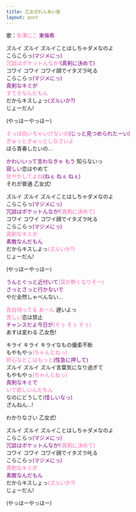 ```yaml
---
title: 乙女式れんあい塾
layout: post
---
```

歌：<font color="hotpink">矢澤にこ</font> <font color="purple">東條希</font>

<p>ズルイ ズルイ ズルイことはしちゃダメなのよ<br />
こらこらっ<font color="purple">(マジメにっ)</font><br />
<font color="hotpink">冗談はポケットんなか!</font><font color="purple">(真剣に決めて)</font><br />
コワイ コワイ コワイ顔でイタズラ叱る<br />
こらこらっ<font color="purple">(マジメにっ)</font><br />
<font color="purple">真剣なキミが</font><br />
<font color="hotpink">すてきなんだもん</font><br />
だからキスしょっ<font color="purple">(ズルいか?)</font><br />
じょーだん!</p>

<p>(やっほーやっほー)</p>

<p><font color="hotpink">そっぽ向いちゃいけないの</font><font color="purple">(じっと見つめられたーい)</font><br />
<font color="hotpink">ぎゅっとぎゅっとしなさいよ</font><br />
ほら青春したいの…</p>

<p><font color="purple">かわいいって言わなきゃ もう</font> 知らないっ<br />
<font color="purple">寂しい</font>恋はやめて<br />
<font color="hotpink">甘やかしてよね</font><font color="purple">(ねぇ ねぇ ねぇ)</font><br />
それが普通 乙女式!</p>

<p>ズルイ ズルイ ズルイことはしちゃダメなのよ<br />
こらこらっ<font color="purple">(マジメにっ)</font><br />
<font color="purple">冗談はポケットんなか!</font><font color="hotpink">(真剣に決めて)</font><br />
コワイ コワイ コワイ顔でイタズラ叱る<br />
こらこらっ<font color="purple">(マジメにっ)</font><br />
<font color="hotpink">真剣なキミが</font><br />
<font color="purple">素敵なんだもん</font><br />
だからキスしよっ<font color="hotpink">(ズルいか?)</font><br />
じょーだん!</p>

<p>(やっほーやっほー)</p>

<p><font color="purple">うんとぐっと近付いて</font><font color="hotpink">(耳が熱くなりそー)</font><br />
<font color="purple">さっとさっと行かないで</font><br />
やだ全然しゃべんない…</p>

<p><font color="hotpink">告白待ってる あーん</font> 遅いよっ<br />
<font color="hotpink">苦しい</font>恋は禁止<br />
<font color="purple">チャンスだよ今日が</font><font color="hotpink">(そぅ そぅ そぅ)</font><br />
あすは変わる 乙女色!</p>

<p>キライ キライ キライなもの優柔不断<br />
もやもやっ<font color="hotpink">(ちゃんとねっ)</font><br />
<font color="hotpink">肝心なとこはもっと</font><font color="purple">(性急に押して)</font><br />
ズルイ ズルイ ズルイ言葉気になり過ぎて<br />
もやもやっ<font color="hotpink">(ちゃんとねっ)</font><br />
<font color="purple">真剣なキミで</font><br />
<font color="hotpink">いて欲しいんだもん</font><br />
なのにどうして<font color="purple">(惜しいなっ)</font><br />
ざんねん…!</p>

<p>わかりなさい 乙女式!</p>

<p>ズルイ ズルイ ズルイことはしちゃダメなのよ<br />
こらこらっ<font color="purple">(マジメにっ)</font><br />
<font color="purple">冗談はポケットんなか!</font><font color="hotpink">(真剣に決めて)</font><br />
コワイ コワイ コワイ顔でイタズラ叱る<br />
こらこらっ<font color="purple">(マジメにっ)</font><br />
<font color="hotpink">真剣なキミが</font><br />
<font color="purple">素敵なんだもん</font><br />
だからキスしょっ<font color="hotpink">(ズルいか?)</font><br />
じょーだん!</p>

<p>(やっほーやっほー)</p>